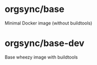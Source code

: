 # orgsync/base

Minimal Docker image (without buildtools)
# orgsync/base-dev

Base wheezy image with buildtools
